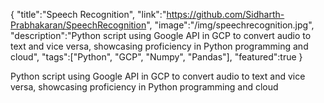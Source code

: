 {
    "title":"Speech Recognition",
    "link":"https://github.com/Sidharth-Prabhakaran/SpeechRecognition",
    "image":"/img/speechrecognition.jpg",
    "description":"Python script using Google API in GCP to convert audio to text and vice versa, showcasing proficiency in Python programming and cloud",
    "tags":["Python", "GCP", "Numpy", "Pandas"],
    "featured":true
}


Python script using Google API in GCP to convert audio to text and vice versa, showcasing proficiency in Python programming and cloud
